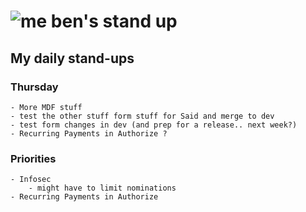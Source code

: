 # ![me](https://avatars2.githubusercontent.com/u/5232044?s=50&v=4) ben's stand up

## My daily stand-ups

### Thursday

    - More MDF stuff
    - test the other stuff form stuff for Said and merge to dev
    - test form changes in dev (and prep for a release.. next week?)
    - Recurring Payments in Authorize ?
    
### Priorities 
   
    - Infosec
        - might have to limit nominations
    - Recurring Payments in Authorize
